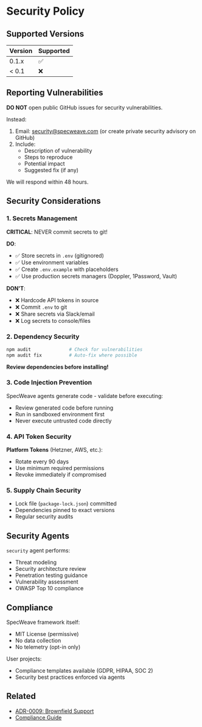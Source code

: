 # Security Policy

## Supported Versions

| Version | Supported          |
| ------- | ------------------ |
| 0.1.x   | ✅ |
| < 0.1   | ❌ |

## Reporting Vulnerabilities

**DO NOT** open public GitHub issues for security vulnerabilities.

Instead:
1. Email: security@specweave.com (or create private security advisory on GitHub)
2. Include:
   - Description of vulnerability
   - Steps to reproduce
   - Potential impact
   - Suggested fix (if any)

We will respond within 48 hours.

## Security Considerations

### 1. Secrets Management

**CRITICAL**: NEVER commit secrets to git!

**DO**:
- ✅ Store secrets in `.env` (gitignored)
- ✅ Use environment variables
- ✅ Create `.env.example` with placeholders
- ✅ Use production secrets managers (Doppler, 1Password, Vault)

**DON'T**:
- ❌ Hardcode API tokens in source
- ❌ Commit `.env` to git
- ❌ Share secrets via Slack/email
- ❌ Log secrets to console/files

### 2. Dependency Security

```bash
npm audit              # Check for vulnerabilities
npm audit fix          # Auto-fix where possible
```

**Review dependencies before installing!**

### 3. Code Injection Prevention

SpecWeave agents generate code - validate before executing:
- Review generated code before running
- Run in sandboxed environment first
- Never execute untrusted code directly

### 4. API Token Security

**Platform Tokens** (Hetzner, AWS, etc.):
- Rotate every 90 days
- Use minimum required permissions
- Revoke immediately if compromised

### 5. Supply Chain Security

- Lock file (`package-lock.json`) committed
- Dependencies pinned to exact versions
- Regular security audits

## Security Agents

`security` agent performs:
- Threat modeling
- Security architecture review
- Penetration testing guidance
- Vulnerability assessment
- OWASP Top 10 compliance

## Compliance

SpecWeave framework itself:
- MIT License (permissive)
- No data collection
- No telemetry (opt-in only)

User projects:
- Compliance templates available (GDPR, HIPAA, SOC 2)
- Security best practices enforced via agents

## Related

- [ADR-0009: Brownfield Support](../architecture/adr/0009-brownfield-support.md)
- [Compliance Guide](compliance.md)
